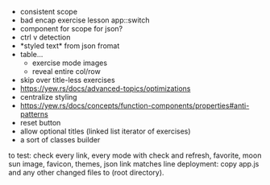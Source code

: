 * consistent scope
* bad encap exercise lesson app::switch
* component for scope for json?
* ctrl v detection
* \*styled text\* from json fromat
* table...
    * exercise mode images
    * reveal entire col/row
* skip over title-less exercises
* https://yew.rs/docs/advanced-topics/optimizations
* centralize styling
* https://yew.rs/docs/concepts/function-components/properties#anti-patterns
* reset button
* allow optional titles (linked list iterator of exercises)
* a sort of classes builder

to test:
  check every link, every mode with check and refresh,
favorite, moon sun image, favicon, themes, json link matches line
deployment:
copy app.js and any other changed files to (root directory).
